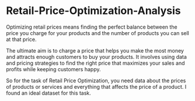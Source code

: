 # Retail-Price-Optimization-Analysis

Optimizing retail prices means finding the perfect balance between the price you charge for your products and the number of products you can sell at that price.

The ultimate aim is to charge a price that helps you make the most money and attracts enough customers to buy your products. It involves using data and pricing strategies to find the right price that maximizes your sales and profits while keeping customers happy.

So for the task of Retail Price Optimization, you need data about the prices of products or services and everything that affects the price of a product. I found an ideal dataset for this task.
